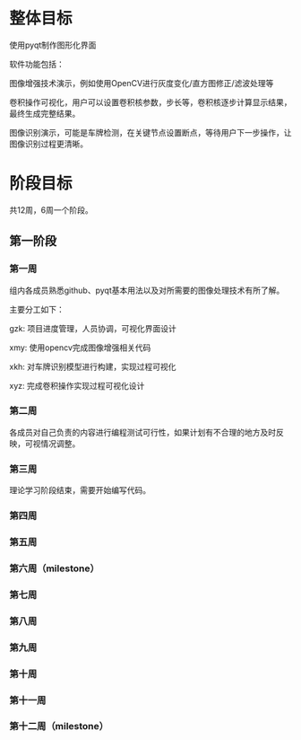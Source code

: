# 整体目标
使用pyqt制作图形化界面

软件功能包括：

图像增强技术演示，例如使用OpenCV进行灰度变化/直方图修正/滤波处理等

卷积操作可视化，用户可以设置卷积核参数，步长等，卷积核逐步计算显示结果，最终生成完整结果。

图像识别演示，可能是车牌检测，在关键节点设置断点，等待用户下一步操作，让图像识别过程更清晰。

# 阶段目标
共12周，6周一个阶段。
## 第一阶段
### 第一周
组内各成员熟悉github、pyqt基本用法以及对所需要的图像处理技术有所了解。

主要分工如下：

gzk: 项目进度管理，人员协调，可视化界面设计

xmy: 使用opencv完成图像增强相关代码

xkh: 对车牌识别模型进行构建，实现过程可视化

xyz: 完成卷积操作实现过程可视化设计


### 第二周
各成员对自己负责的内容进行编程测试可行性，如果计划有不合理的地方及时反映，可视情况调整。

### 第三周
理论学习阶段结束，需要开始编写代码。

### 第四周

### 第五周

### 第六周（milestone）

### 第七周

### 第八周

### 第九周

### 第十周

### 第十一周

### 第十二周（milestone）
